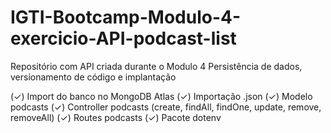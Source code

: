 # IGTI-Bootcamp-Modulo-4-exercicio-API-podcast-list
Repositório com API criada durante o Modulo 4 Persistência de dados, versionamento de código e implantação

(✓) Import do banco no MongoDB Atlas
(✓) Importação .json
(✓) Modelo podcasts
(✓) Controller podcasts 
    (create, findAll, findOne, update, remove, removeAll)
(✓) Routes podcasts
(✓) Pacote dotenv
